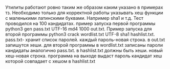 Утилиты работают ровно таким же образом каким указано в примерах тз. Необходимо только для корректной работы указывать хеш функции с маленькими латинскими буквами. Например sha1 и т.д. Тест проводился на 100 кандидатах. пример запуска первой программы python3 gen pass.txt UTF-16 md4 1000 out.txt. Пример запуска для второй программы python3 crack wordlist.txt UTF-8 sha1 hashlist.txt. pass.txt- хранит список паролей. каждый пароль-новая строка. в out.txt запишутся хеши. для второй программы в wordlist.txt записаны пароли кандидаты аналогично pass.txt. в hashlist.txt должны быть хеши. новый хеш-новая строка. программа на выходе выдаст пароль кандидат хеш которой совпадает с хешом в hashlist.txt
